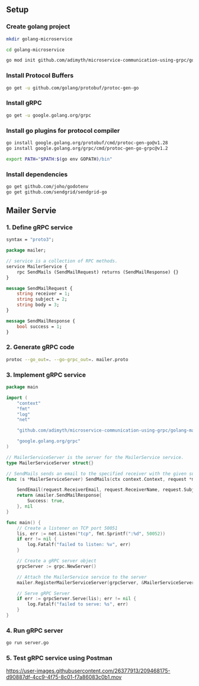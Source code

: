 ## Setup

### Create golang project

```bash
mkdir golang-microservice

cd golang-microservice

go mod init github.com/adimyth/microservice-communication-using-grpc/golang-microservice
```

### Install Protocol Buffers

```bash
go get -u github.com/golang/protobuf/protoc-gen-go
```

### Install gRPC

```bash
go get -u google.golang.org/grpc
```

### Install go plugins for protocol compiler

```bash
go install google.golang.org/protobuf/cmd/protoc-gen-go@v1.28
go install google.golang.org/grpc/cmd/protoc-gen-go-grpc@v1.2

export PATH="$PATH:$(go env GOPATH)/bin"
```

### Install dependencies

```bash
go get github.com/joho/godotenv
go get github.com/sendgrid/sendgrid-go
```

## Mailer Servie

### 1. Define gRPC service

```protobuf
syntax = "proto3";

package mailer;

// service is a collection of RPC methods.
service MailerService {
    rpc SendMails (SendMailRequest) returns (SendMailResponse) {}
}

message SendMailRequest {
    string receiver = 1;
    string subject = 2;
    string body = 3;
}

message SendMailResponse {
    bool success = 1;
}
```

### 2. Generate gRPC code

```bash
protoc --go_out=. --go-grpc_out=. mailer.proto
```

### 3. Implement gRPC service

```go
package main

import (
	"context"
	"fmt"
	"log"
	"net"

	"github.com/adimyth/microservice-communication-using-grpc/golang-mailer-service/mailer"

	"google.golang.org/grpc"
)

// MailerServiceServer is the server for the MailerService service.
type MailerServiceServer struct{}

// SendMails sends an email to the specified receiver with the given subject and body.
func (s *MailerServiceServer) SendMails(ctx context.Context, request *mailer.SendMailRequest) (*mailer.SendMailResponse, error) {

	SendEmail(request.ReceiverEmail, request.ReceiverName, request.Subject, request.Body)
	return &mailer.SendMailResponse{
		Success: true,
	}, nil
}

func main() {
	// Create a listener on TCP port 50051
	lis, err := net.Listen("tcp", fmt.Sprintf(":%d", 50052))
	if err != nil {
		log.Fatalf("failed to listen: %v", err)
	}

	// Create a gRPC server object
	grpcServer := grpc.NewServer()

	// Attach the MailerService service to the server
	mailer.RegisterMailerServiceServer(grpcServer, &MailerServiceServer{})

	// Serve gRPC Server
	if err := grpcServer.Serve(lis); err != nil {
		log.Fatalf("failed to serve: %s", err)
	}
}
```

### 4. Run gRPC server

```bash
go run server.go
```

### 5. Test gRPC service using Postman

https://user-images.githubusercontent.com/26377913/209468175-d90887df-4cc9-4f75-8c01-f7a86083c0b1.mov



